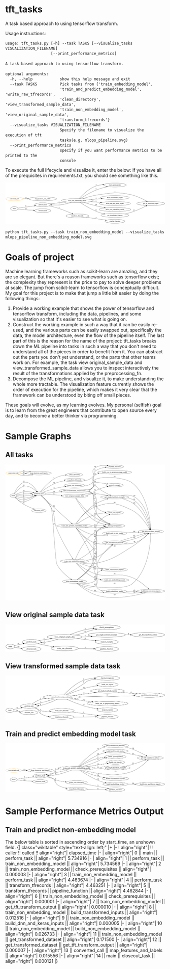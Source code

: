 # tft_tasks

A task based approach to using tensorflow transform. 

Usage instructions:

```
usage: tft_tasks.py [-h] --task TASKS [--visualize_tasks VISUALIZATION_FILENAME]
                    [--print_performance_metrics]

A task based approach to using tensorflow transform.

optional arguments:
  -h, --help            show this help message and exit
  --task TASKS          Pick tasks from {'train_embedding_model',
                        'train_and_predict_embedding_model', 'write_raw_tfrecords',
                        'clean_directory', 'view_transformed_sample_data',
                        'train_non_embedding_model', 'view_original_sample_data',
                        'transform_tfrecords'}
  --visualize_tasks VISUALIZATION_FILENAME
                        Specify the filename to visualize the execution of tft
                        tasks(e.g. mlops_pipeline.svg)
  --print_performance_metrics
                        specify if you want performance metrics to be printed to the
                        console
```

To execute the full lifecycle and visualize it, enter the below:
If you have all of the prequisites in requirements.txt, you should see something like this. 
<p align="center">
<img src="example_images/mlops_pipeline_non_embedding_model.svg", title="pipeline graph", alt="A picture of a graph made up of functions.">
</p>

```
python tft_tasks.py --task train_non_embedding_model --visualize_tasks mlops_pipeline_non_embedding_model.svg
```

# Goals of project

Machine learning frameworks such as scikit-learn are amazing, and they are so elegant.  But there's a reason frameworks such as tensorflow exist; the complexity they represent is the price to pay to solve deeper problems at scale.  The jump from scikit-learn to tensorflow is conceptually difficult.  My goal for this project is to make that jump a little bit easier by doing the following things:

1. Provide a working example that shows the power of tensorflow and tensorflow transform, including the data, pipelines, and some visualization so that it's easier to see what is going on.
2. Construct the working example in such a way that it can be easily re-used, and the various parts can be easily swapped out, specifically the data, the model architecture, even the flow of the pipeline itself.  The last part of this is the reason for the name of the project: tft_tasks breaks down the ML pipeline into tasks in such a way that you don't need to understand all of the pieces in order to benefit from it.  You can abstract out the parts you don't yet understand, or the parts that other teams work on.  For example, the task view original_sample_data and view_transformed_sample_data allows you to inspect interactively the result of the transformations applied by the preprocessing_fn.
3. Decompose the ML pipeline, and visualize it, to make understanding the whole more tractable.  The visualization feature currently shows the order of execution for the pipeline, which makes it very clear that the framework can be understood by biting off small pieces.  
   
These goals will evolve, as my learning evolves.  My personal (selfish) goal is to learn from the great engineers that contribute to open source every day, and to become a better thinker via programming.   

# Sample Graphs

## All tasks
<p align="center">
<img src="example_images/all_tasks.png", title="All tasks graph", alt="A picture of a graph made up of functions.">
</p>

## View original sample data task
<p align="center">
<img src="example_images/view_original_sample_data.svg", title="View original sample data graph", alt="A picture of a graph made up of functions.">
</p>

## View transformed sample data task
<p align="center">
<img src="example_images/view_transformed_sample_data.svg", title="View transformed sample data graph", alt="A picture of a graph made up of functions.">
</p>

## Train and predict embedding model task
<p align="center">
<img src="example_images/train_and_predict_embedding_model.png", title="full pipeline graph", alt="A picture of a graph made up of functions.">
</p>

# Sample Performance Metrics Output

## Train and predict non-embedding model

The below table is sorted in ascending order by start_time, an unshown field.
{| class="wikitable" style="text-align: left;"
|+ <!-- caption -->
|-
! align="right"|    !! caller                    !! called                     !! align="right"|   elapsed_time
|-
| align="right"|  0 || main                      || perform_task               || align="right"|       5.734916
|-
| align="right"|  1 || perform_task              || train_non_embedding_model  || align="right"|       5.734569
|-
| align="right"|  2 || train_non_embedding_model || check_prerequisites        || align="right"|       0.000003
|-
| align="right"|  3 || train_non_embedding_model || perform_task               || align="right"|       4.463674
|-
| align="right"|  4 || perform_task              || transform_tfrecords        || align="right"|       4.463251
|-
| align="right"|  5 || transform_tfrecords       || pipeline_function          || align="right"|       4.462844
|-
| align="right"|  6 || train_non_embedding_model || check_prerequisites        || align="right"|       0.000001
|-
| align="right"|  7 || train_non_embedding_model || get_tft_transform_output   || align="right"|       0.000010
|-
| align="right"|  8 || train_non_embedding_model || build_transformed_inputs   || align="right"|       0.012516
|-
| align="right"|  9 || train_non_embedding_model || build_dnn_and_keras_inputs || align="right"|       0.000005
|-
| align="right"| 10 || train_non_embedding_model || build_non_embedding_model  || align="right"|       0.026733
|-
| align="right"| 11 || train_non_embedding_model || get_transformed_dataset    || align="right"|       0.171500
|-
| align="right"| 12 || get_transformed_dataset   || get_tft_transform_output   || align="right"|       0.000007
|-
| align="right"| 13 || converted_call            || map_features_and_labels    || align="right"|       0.015556
|-
| align="right"| 14 || main                      || closeout_task              || align="right"|       0.000121
|}

